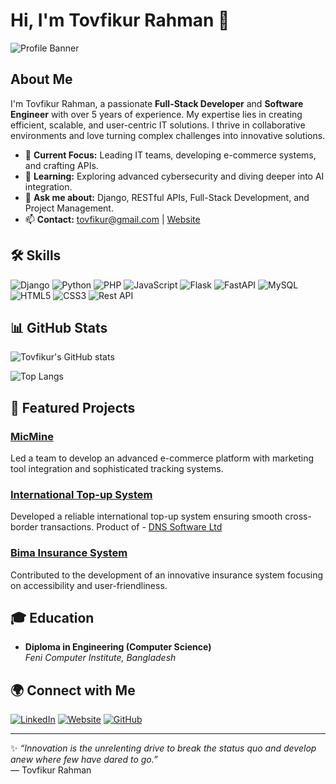 # Hi, I'm Tovfikur Rahman 👋

![Profile Banner](https://tovfikur.xyz/banner-image.jpg)

## About Me

I'm Tovfikur Rahman, a passionate **Full-Stack Developer** and **Software Engineer** with over 5 years of experience. My expertise lies in creating efficient, scalable, and user-centric IT solutions. I thrive in collaborative environments and love turning complex challenges into innovative solutions.

- 🔭 **Current Focus:** Leading IT teams, developing e-commerce systems, and crafting APIs.
- 🌱 **Learning:** Exploring advanced cybersecurity and diving deeper into AI integration.
- 💬 **Ask me about:** Django, RESTful APIs, Full-Stack Development, and Project Management.
- 📫 **Contact:** [tovfikur@gmail.com](mailto:tovfikur@gmail.com) | [Website](http://tovfikur.xyz)

## 🛠 Skills

![Django](https://img.shields.io/badge/-Django-092E20?style=for-the-badge&logo=django&logoColor=white)
![Python](https://img.shields.io/badge/-Python-3776AB?style=for-the-badge&logo=python&logoColor=white)
![PHP](https://img.shields.io/badge/-PHP-777BB4?style=for-the-badge&logo=php&logoColor=white)
![JavaScript](https://img.shields.io/badge/-JavaScript-F7DF1E?style=for-the-badge&logo=javascript&logoColor=black)
![Flask](https://img.shields.io/badge/-Flask-000000?style=for-the-badge&logo=flask&logoColor=white)
![FastAPI](https://img.shields.io/badge/-FastAPI-009688?style=for-the-badge&logo=fastapi&logoColor=white)
![MySQL](https://img.shields.io/badge/-MySQL-4479A1?style=for-the-badge&logo=mysql&logoColor=white)
![HTML5](https://img.shields.io/badge/-HTML5-E34F26?style=for-the-badge&logo=html5&logoColor=white)
![CSS3](https://img.shields.io/badge/-CSS3-1572B6?style=for-the-badge&logo=css3&logoColor=white)
![Rest API](https://img.shields.io/badge/-REST_API-FF6F00?style=for-the-badge)

## 📊 GitHub Stats

![Tovfikur's GitHub stats](https://github-readme-stats.vercel.app/api?username=tovfikur&show_icons=true&theme=radical)

![Top Langs](https://github-readme-stats.vercel.app/api/top-langs/?username=tovfikur&layout=compact&theme=radical)

## 🚀 Featured Projects

### [MicMine](https://micmine.com/)
Led a team to develop an advanced e-commerce platform with marketing tool integration and sophisticated tracking systems.

### [International Top-up System](http://iflex.dsl.com.bd/)
Developed a reliable international top-up system ensuring smooth cross-border transactions. Product of - [DNS Software Ltd](https://www.dnsgroup.net/)

### [Bima Insurance System](https://github.com/tovfikur/bima)
Contributed to the development of an innovative insurance system focusing on accessibility and user-friendliness.

## 🎓 Education

- **Diploma in Engineering (Computer Science)**  
  *Feni Computer Institute, Bangladesh*

## 🌍 Connect with Me

[![LinkedIn](https://img.shields.io/badge/-LinkedIn-0077B5?style=for-the-badge&logo=linkedin&logoColor=white)](https://www.linkedin.com/in/tovfikur)
[![Website](https://img.shields.io/badge/-Portfolio-000?style=for-the-badge&logo=google-chrome&logoColor=white)](http://tovfikur.xyz/)
[![GitHub](https://img.shields.io/badge/-GitHub-000?style=for-the-badge&logo=github&logoColor=white)](https://github.com/tovfikur)

---

✨ *“Innovation is the unrelenting drive to break the status quo and develop anew where few have dared to go.”*  
— Tovfikur Rahman
